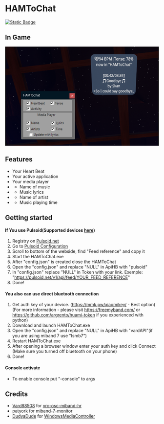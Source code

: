 # HAMToChat
[![Static Badge](https://img.shields.io/badge/HAMToChat-v1-green)](https://github.com/1sup4ik1/HAMToChat/releases/tag/v1)
## In Game

<img src="https://github.com/1sup4ik1/HAMToChat/blob/master/image/image.png" alt="login">

## Features
- Your Heart Beat
- Your active application
- Your media player
- - Name of music
- - Music lyrics
- - Name of artist
- - Music playing time
## Getting started
#### If You use Pulsoid(Supported devices [here](https://www.blog.pulsoid.net/monitors?from=mheader))
1. Registry on [Pulsoid.net](https://pulsoid.net/)
2. Go to [Pulsoid Configuration](https://pulsoid.net/ui/configuration)
3. Scroll to bottom of the webside, find "Feed reference" and copy it
4. Start the HAMToChat.exe
5. After "config.json" is created close the HAMToChat
6. Open the "config.json" and replace "NULL" in ApiHB with "pulsoid"
7. In "config.json" replace "NULL" in Token with your link. Exemple: "https://pulsoid.net/v1/api/feed/YOUR_FEED_REFERENCE"
8. Done!
#### You also can use direct bluetooth connection
1. Get auth key of your device. (https://mmk.pw/xiaomikey/ - Best option) (For more information - please visit https://freemyband.com/ or https://github.com/argrento/huami-token if you experienced with python)
2. Download and launch HAMToChat.exe
3. Open the "config.json" and replace "NULL" in ApiHB with "vardAPI"(if you are using miband 7 use "Ismb7")
4. Restart HAMToChat.exe
5. After opening a browser window enter your auth key and click Connect (Make sure you turned off bluetooth on your phone)
6. Done!
#### Console activate
- To enable console put "-console" to args
## Credits
- [Vard88508](https://github.com/vard88508) for [vrc-osc-miband-hr](https://github.com/vard88508/vrc-osc-miband-hrm/)
- [patyork](https://github.com/patyork) for [miband-7-monitor](https://github.com/patyork/miband-7-monitor/)
- [DudyaDude](https://github.com/DubyaDude) for [WindowsMediaController](https://github.com/DubyaDude/WindowsMediaController)

